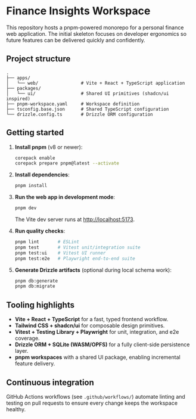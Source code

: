 # Finance Insights Workspace

This repository hosts a pnpm-powered monorepo for a personal finance web application. The initial skeleton focuses on developer ergonomics so future features can be delivered quickly and confidently.

## Project structure

```
.
├── apps/
│   └── web/                # Vite + React + TypeScript application
├── packages/
│   └── ui/                 # Shared UI primitives (shadcn/ui inspired)
├── pnpm-workspace.yaml     # Workspace definition
├── tsconfig.base.json      # Shared TypeScript configuration
└── drizzle.config.ts       # Drizzle ORM configuration
```

## Getting started

1. **Install pnpm** (v8 or newer):

   ```bash
   corepack enable
   corepack prepare pnpm@latest --activate
   ```

2. **Install dependencies**:

   ```bash
   pnpm install
   ```

3. **Run the web app in development mode**:

   ```bash
   pnpm dev
   ```

   The Vite dev server runs at [http://localhost:5173](http://localhost:5173).

4. **Run quality checks**:

   ```bash
   pnpm lint       # ESLint
   pnpm test       # Vitest unit/integration suite
   pnpm test:ui    # Vitest UI runner
   pnpm test:e2e   # Playwright end-to-end suite
   ```

5. **Generate Drizzle artifacts** (optional during local schema work):

   ```bash
   pnpm db:generate
   pnpm db:migrate
   ```

## Tooling highlights

- **Vite + React + TypeScript** for a fast, typed frontend workflow.
- **Tailwind CSS + shadcn/ui** for composable design primitives.
- **Vitest + Testing Library + Playwright** for unit, integration, and e2e coverage.
- **Drizzle ORM + SQLite (WASM/OPFS)** for a fully client-side persistence layer.
- **pnpm workspaces** with a shared UI package, enabling incremental feature delivery.

## Continuous integration

GitHub Actions workflows (see `.github/workflows/`) automate linting and testing on pull requests to ensure every change keeps the workspace healthy.
